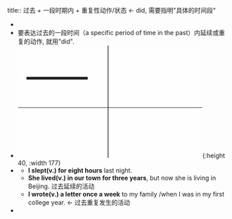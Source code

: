 title:: 过去 + 一段时期内 + 重复性动作/状态 ← did, 需要指明"具体的时间段"

-
- 要表达过去的一段时间（a specific period of time in the past）内延续或重复的动作, 就用"did".
- ![张满胜eng 04.jpg](../assets/张满胜eng_04_1644381626869_0.jpg){:height 40, :width 177}
-
	- **I slept(v.) for eight hours** last night.
	- **She lived(v.) in our town for three years**, but now she is living in Beijing. 过去延续的活动
	- **I wrote(v.) a letter once a week** to my family /when I was in my first college year.  ← 过去重复发生的活动
-